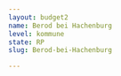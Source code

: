 ```yaml
---
layout: budget2
name: Berod bei Hachenburg
level: kommune
state: RP
slug: Berod-bei-Hachenburg

---
```



